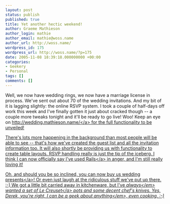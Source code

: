 ```yaml
---
layout: post
status: publish
published: true
title: Yet another hectic weekend!
author: Graeme Mathieson
author_login: mathie
author_email: mathie@woss.name
author_url: http://woss.name/
wordpress_id: 175
wordpress_url: http://woss.name/?p=175
date: 2005-11-08 18:39:18.000000000 +00:00
categories:
- Geekery
- Personal
tags: []
comments: []
---
```

Well, we now have wedding rings, we now have a marriage license in process.  We've sent out about 70 of the wedding invitations.  And my bit of it is lagging slightly: the online RSVP system.  I took a couple of half-days off work this week and I've finally gotten it just about cracked though -- a couple more tweaks tonight and it'll be ready to go live!  Woo!  Keep an eye on <a href="http:&#47;&#47;wedding.mathieson.name&#47;">http:&#47;&#47;wedding.mathieson.name&#47;<&#47;a> for the full functionality to be unveiled!

There's lots more happening in the background than most people will be able to see -- that's how we've created the guest list and all the invitation information too.  It will also shortly be providing us with functionality to create table layouts.  RSVP handling really is just the tip of the iceberg.  I think I can now officially say I've used <a href="http:&#47;&#47;rubyonrails.com&#47;">Rails<&#47;a> in anger, and I'm still really loving it!

Oh, and should you be so inclined, you can now <a href="https:&#47;&#47;www.johnlewisgiftlist.com&#47;giftint&#47;guestpassword?giftlistnum=155724">buy us wedding presents<&#47;a>!  Or even just laugh at the ridiculous stuff we've put up there. :-)  We got a little bit carried away in kitchenware, but I've <em>always<&#47;em> wanted a set of <a href="http:&#47;&#47;www.lecreuset.co.uk&#47;">Le Creuset<&#47;a> pots and some decent chef's knives.  Yes, Derek, you're right, I can be a geek about <em>anything<&#47;em>, even cooking. :-)
